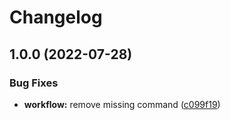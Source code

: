 # Changelog

## 1.0.0 (2022-07-28)


### Bug Fixes

* **workflow:** remove missing command ([c099f19](https://github.com/Penshaft/penshaft-discord-bot/commit/c099f199dbcc4a9ecfea90105b2f2f940d9a5e66))
